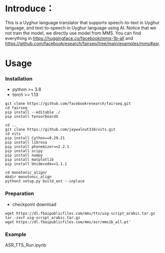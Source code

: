 
# Introduce：  
This is a Uyghur language translator that supports speech-to-text in Uyghur language, and text-to-speech in Uyghur language using AI. Notice that we not train the model, we directly use model from MMS. You can find everything in https://huggingface.co/facebook/mms-1b-all and https://github.com/facebookresearch/fairseq/tree/main/examples/mms#asr.

# Usage
### Installation
- python >= 3.8  
- torch  >= 1.13  
```
git clone https://github.com/facebookresearch/fairseq.git
cd fairseq
pip install --editable ./ 
pip install tensorboardX

cd ..
git clone https://github.com/jaywalnut310/vits.git
cd vits
pip install Cython==0.29.21
pip install librosa
pip install phonemizer==2.2.1
pip install scipy
pip install numpy
pip install matplotlib
pip install Unidecode==1.1.1

cd monotonic_align/
mkdir monotonic_align
python3 setup.py build_ext --inplace
```

### Preparation
- checkpoint download
```
wget https://dl.fbaipublicfiles.com/mms/tts/uig-script_arabic.tar.gz
tar -zxvf uig-script_arabic.tar.gz
wget https://dl.fbaipublicfiles.com/mms/asr/mms1b_all.pt'
```
### Example
ASR_TTS_Run.ipynb
